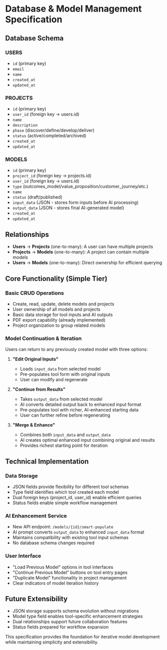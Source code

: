 # Database & Model Management Specification

## **Database Schema**

### **USERS**
- `id` (primary key)
- `email`
- `name`
- `created_at`
- `updated_at`

### **PROJECTS**
- `id` (primary key)
- `user_id` (foreign key → users.id)
- `name`
- `description`
- `phase` (discover/define/develop/deliver)
- `status` (active/completed/archived)
- `created_at`
- `updated_at`

### **MODELS**
- `id` (primary key)
- `project_id` (foreign key → projects.id)
- `user_id` (foreign key → users.id)
- `type` (outcomes_model/value_proposition/customer_journey/etc.)
- `name`
- `status` (draft/published)
- `input_data` (JSON - stores form inputs before AI processing)
- `output_data` (JSON - stores final AI-generated model)
- `created_at`
- `updated_at`

## **Relationships**
- **Users** → **Projects** (one-to-many): A user can have multiple projects
- **Projects** → **Models** (one-to-many): A project can contain multiple models
- **Users** → **Models** (one-to-many): Direct ownership for efficient querying

## **Core Functionality (Simple Tier)**

### **Basic CRUD Operations**
- Create, read, update, delete models and projects
- User ownership of all models and projects
- Basic data storage for tool inputs and AI outputs
- PDF export capability (already implemented)
- Project organization to group related models

### **Model Continuation & Iteration**
Users can return to any previously created model with three options:

1. **"Edit Original Inputs"**
   - Loads `input_data` from selected model
   - Pre-populates tool form with original inputs
   - User can modify and regenerate

2. **"Continue from Results"**
   - Takes `output_data` from selected model
   - AI converts detailed output back to enhanced input format
   - Pre-populates tool with richer, AI-enhanced starting data
   - User can further refine before regenerating

3. **"Merge & Enhance"**
   - Combines both `input_data` and `output_data`
   - AI creates optimal enhanced input combining original and results
   - Provides richest starting point for iteration

## **Technical Implementation**

### **Data Storage**
- JSON fields provide flexibility for different tool schemas
- Type field identifies which tool created each model
- Dual foreign keys (project_id, user_id) enable efficient queries
- Status fields enable simple workflow management

### **AI Enhancement Service**
- New API endpoint: `/models/{id}/smart-populate`
- AI prompt converts `output_data` to enhanced `input_data` format
- Maintains compatibility with existing tool input schemas
- No database schema changes required

### **User Interface**
- "Load Previous Model" options in tool interfaces
- "Continue Previous Model" buttons on tool entry pages
- "Duplicate Model" functionality in project management
- Clear indicators of model iteration history

## **Future Extensibility**
- JSON storage supports schema evolution without migrations
- Model type field enables tool-specific enhancement strategies
- Dual relationships support future collaboration features
- Status fields prepared for workflow expansion

This specification provides the foundation for iterative model development while maintaining simplicity and extensibility.